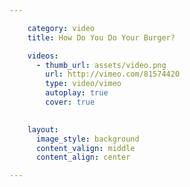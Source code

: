 ```yaml
---

    category: video
    title: How Do You Do Your Burger?

    videos:
      - thumb_url: assets/video.png
        url: http://vimeo.com/81574420
        type: video/vimeo
        autoplay: true
        cover: true

    
    layout:
      image_style: background
      content_valign: middle
      content_align: center

---
```

